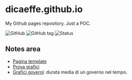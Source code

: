# dicaeffe.github.io
My Github pages repository. Just a POC.

![GitHub](https://img.shields.io/github/license/dicaeffe/cv)
![GitHub tag](https://img.shields.io/github/v/tag/dicaeffe/cv)
![Status](https://img.shields.io/badge/status-work%20in%20progress-red)

## Notes area

* [Pagina template](template.md)
* [Prova grafici](poc_chart.html)
* [Grafici governi](gov_chart.html): durata media di un governo nel tempo.